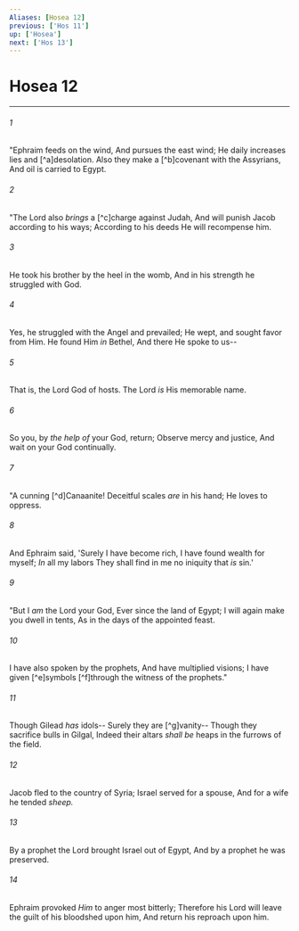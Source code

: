 ```yaml
---
Aliases: [Hosea 12]
previous: ['Hos 11']
up: ['Hosea']
next: ['Hos 13']
---
```

# Hosea 12

***


###### 1 
"Ephraim feeds on the wind, And pursues the east wind; He daily increases lies and [^a]desolation. Also they make a [^b]covenant with the Assyrians, And oil is carried to Egypt. 

###### 2 
"The Lord also _brings_ a [^c]charge against Judah, And will punish Jacob according to his ways; According to his deeds He will recompense him. 

###### 3 
He took his brother by the heel in the womb, And in his strength he struggled with God. 

###### 4 
Yes, he struggled with the Angel and prevailed; He wept, and sought favor from Him. He found Him _in_ Bethel, And there He spoke to us-- 

###### 5 
That is, the Lord God of hosts. The Lord _is_ His memorable name. 

###### 6 
So you, by _the help of_ your God, return; Observe mercy and justice, And wait on your God continually. 

###### 7 
"A cunning [^d]Canaanite! Deceitful scales _are_ in his hand; He loves to oppress. 

###### 8 
And Ephraim said, 'Surely I have become rich, I have found wealth for myself; _In_ all my labors They shall find in me no iniquity that _is_ sin.' 

###### 9 
"But I _am_ the Lord your God, Ever since the land of Egypt; I will again make you dwell in tents, As in the days of the appointed feast. 

###### 10 
I have also spoken by the prophets, And have multiplied visions; I have given [^e]symbols [^f]through the witness of the prophets." 

###### 11 
Though Gilead _has_ idols-- Surely they are [^g]vanity-- Though they sacrifice bulls in Gilgal, Indeed their altars _shall be_ heaps in the furrows of the field. 

###### 12 
Jacob fled to the country of Syria; Israel served for a spouse, And for a wife he tended _sheep._ 

###### 13 
By a prophet the Lord brought Israel out of Egypt, And by a prophet he was preserved. 

###### 14 
Ephraim provoked _Him_ to anger most bitterly; Therefore his Lord will leave the guilt of his bloodshed upon him, And return his reproach upon him.
